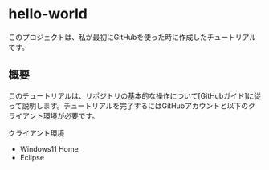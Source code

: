 # hello-world

このプロジェクトは、私が最初にGitHubを使った時に作成したチュートリアルです。

## 概要

このチュートリアルは、リポジトリの基本的な操作について[GitHubガイド]に従って説明します。チュートリアルを完了するにはGitHubアカウントと以下のクライアント環境が必要です。

クライアント環境
- Windows11 Home
- Eclipse